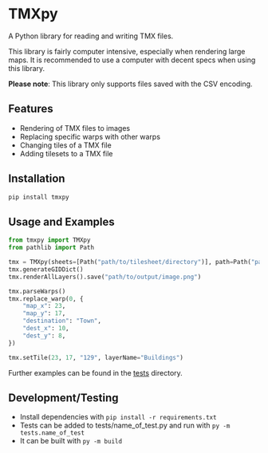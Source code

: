 # TMXpy

A Python library for reading and writing TMX files.

This library is fairly computer intensive, especially when rendering large maps. It is recommended to use a computer with decent specs when using this library.

**Please note**: This library only supports files saved with the CSV encoding.

## Features

- Rendering of TMX files to images
- Replacing specific warps with other warps
- Changing tiles of a TMX file
- Adding tilesets to a TMX file

## Installation

```bash
pip install tmxpy
```

## Usage and Examples

```python
from tmxpy import TMXpy
from pathlib import Path

tmx = TMXpy(sheets=[Path("path/to/tilesheet/directory")], path=Path("path/to/tmx/file"))
tmx.generateGIDDict()
tmx.renderAllLayers().save("path/to/output/image.png")

tmx.parseWarps()
tmx.replace_warp(0, {
    "map_x": 23,
    "map_y": 17,
    "destination": "Town",
    "dest_x": 10,
    "dest_y": 8,
})

tmx.setTile(23, 17, "129", layerName="Buildings")

```

Further examples can be found in the [tests](https://github.com/AnotherPillow/tmxpy/tree/main/tests) directory.

## Development/Testing

- Install dependencies with `pip install -r requirements.txt`
- Tests can be added to tests/name_of_test.py and run with `py -m tests.name_of_test`
- It can be built with `py -m build`

